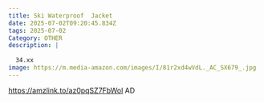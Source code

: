```yaml
---
title: Ski Waterproof  Jacket
date: 2025-07-02T09:20:45.834Z
tags: 2025-07-02
Category: OTHER
description: |
  
  34.xx
image: https://m.media-amazon.com/images/I/81r2xd4wVdL._AC_SX679_.jpg
---
```

https://amzlink.to/az0pqSZ7FbWol
AD